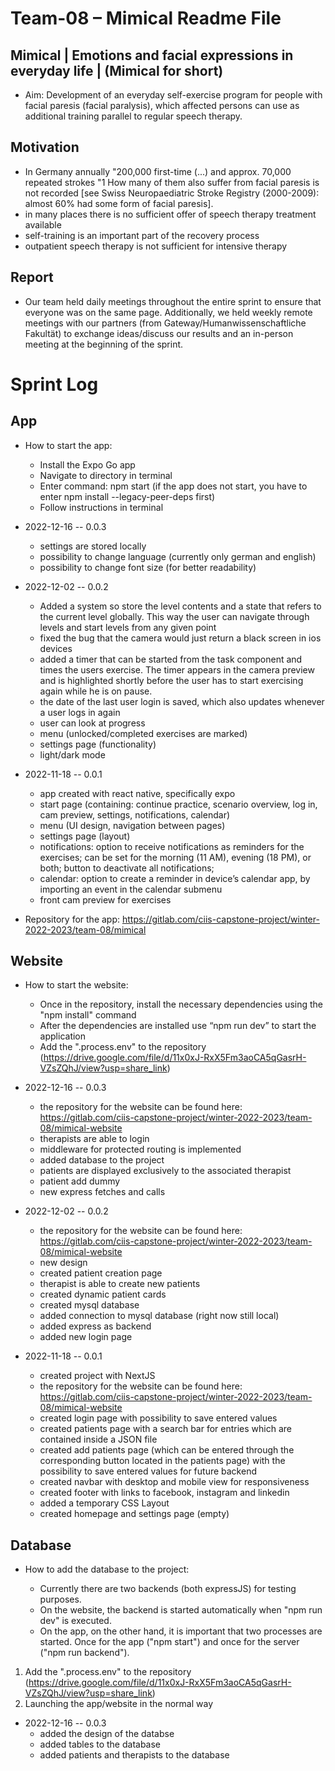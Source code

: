 # Team-08 – Mimical Readme File

## Mimical | Emotions and facial expressions in everyday life | (Mimical for short)

- Aim: Development of an everyday self-exercise program for people with facial paresis (facial paralysis), which affected persons can use as additional training parallel to regular speech therapy.

## Motivation

- In Germany annually "200,000 first-time (...) and approx. 70,000 repeated strokes "1 How many of them also suffer from facial paresis is not recorded [see Swiss Neuropaediatric Stroke Registry (2000-2009): almost 60% had some form of facial paresis].
- in many places there is no sufficient offer of speech therapy treatment available
- self-training is an important part of the recovery process
- outpatient speech therapy is not sufficient for intensive therapy

## Report

- Our team held daily meetings throughout the entire sprint to ensure that everyone was on the same page. Additionally, we held weekly remote meetings with our partners (from Gateway/Humanwissenschaftliche Fakultät) to exchange ideas/discuss our results and an in-person meeting at the beginning of the sprint.

# Sprint Log

## App

- How to start the app:

  - Install the Expo Go app
  - Navigate to directory in terminal
  - Enter command: npm start (if the app does not start, you have to enter npm install --legacy-peer-deps first)
  - Follow instructions in terminal

- 2022-12-16 -- 0.0.3

  - settings are stored locally
  - possibility to change language (currently only german and english)
  - possibility to change font size (for better readability)

- 2022-12-02 -- 0.0.2

  - Added a system so store the level contents and a state that refers to the current level globally. This way the user can navigate through levels and start levels from any given point
  - fixed the bug that the camera would just return a black screen in ios devices
  - added a timer that can be started from the task component and times the users exercise. The timer appears in the camera preview and is highlighted shortly before the user has to start exercising again while he is on pause.
  - the date of the last user login is saved, which also updates whenever a user logs in again
  - user can look at progress
  - menu (unlocked/completed exercises are marked)
  - settings page (functionality)
  - light/dark mode

- 2022-11-18 -- 0.0.1

  - app created with react native, specifically expo
  - start page (containing: continue practice, scenario overview, log in, cam preview, settings, notifications, calendar)
  - menu (UI design, navigation between pages)
  - settings page (layout)
  - notifications: option to receive notifications as reminders for the exercises; can be set for the morning (11 AM), evening (18 PM), or both; button to deactivate all notifications;
  - calendar: option to create a reminder in device’s calendar app, by importing an event in the calendar submenu
  - front cam preview for exercises

- Repository for the app: https://gitlab.com/ciis-capstone-project/winter-2022-2023/team-08/mimical

## Website

- How to start the website:

  - Once in the repository, install the necessary dependencies using the "npm install" command
  - After the dependencies are installed use “npm run dev” to start the application
  - Add the ".process.env" to the repository (https://drive.google.com/file/d/11x0xJ-RxX5Fm3aoCA5qGasrH-VZsZQhJ/view?usp=share_link)

- 2022-12-16 -- 0.0.3

  - the repository for the website can be found here: https://gitlab.com/ciis-capstone-project/winter-2022-2023/team-08/mimical-website
  - therapists are able to login
  - middleware for protected routing is implemented
  - added database to the project
  - patients are displayed exclusively to the associated therapist
  - patient add dummy
  - new express fetches and calls

- 2022-12-02 -- 0.0.2

  - the repository for the website can be found here: https://gitlab.com/ciis-capstone-project/winter-2022-2023/team-08/mimical-website
  - new design
  - created patient creation page
  - therapist is able to create new patients
  - created dynamic patient cards
  - created mysql database
  - added connection to mysql database (right now still local)
  - added express as backend
  - added new login page

- 2022-11-18 -- 0.0.1

  - created project with NextJS
  - the repository for the website can be found here: https://gitlab.com/ciis-capstone-project/winter-2022-2023/team-08/mimical-website
  - created login page with possibility to save entered values
  - created patients page with a search bar for entries which are contained inside a JSON file
  - created add patients page (which can be entered through the corresponding button located in the patients page) with the possibility to save entered values for future backend
  - created navbar with desktop and mobile view for responsiveness
  - created footer with links to facebook, instagram and linkedin
  - added a temporary CSS Layout
  - created homepage and settings page (empty)

## Database

- How to add the database to the project:

  - Currently there are two backends (both expressJS) for testing purposes.
  - On the website, the backend is started automatically when "npm run dev" is executed.
  - On the app, on the other hand, it is important that two processes are started. Once for the app ("npm start") and once for the server ("npm run backend").

1. Add the ".process.env" to the repository (https://drive.google.com/file/d/11x0xJ-RxX5Fm3aoCA5qGasrH-VZsZQhJ/view?usp=share_link)
2. Launching the app/website in the normal way

- 2022-12-16 -- 0.0.3
  - added the design of the databse
  - added tables to the database
  - added patients and therapists to the database
